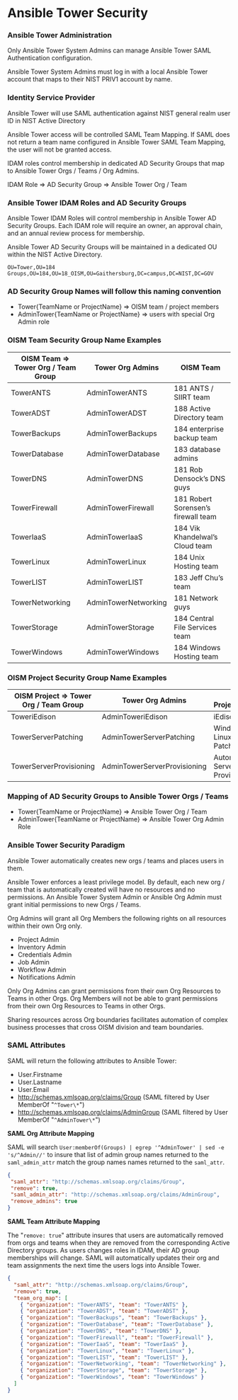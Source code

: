 # Ansible Tower Security

### Ansible Tower Administration

Only Ansible Tower System Admins can manage Ansible Tower SAML Authentication configuration.

Ansible Tower System Admins must log in with a local Ansible Tower account that maps to their NIST PRIV1 account by name.

### Identity Service Provider

Ansible Tower will use SAML authentication against NIST general realm user ID in NIST Active Directory

Ansible Tower access will be controlled SAML Team Mapping. If SAML does not return a team name configured in Ansible Tower SAML Team Mapping, the user will not be granted access.

IDAM roles control membership in dedicated AD Security Groups that map to Ansible Tower Orgs / Teams / Org Admins.

IDAM Role => AD Security Group => Ansible Tower Org / Team

### Ansible Tower IDAM Roles and AD Security Groups

Ansible Tower IDAM Roles will control membership in Ansible Tower AD Security Groups. Each IDAM role will require an owner, an approval chain, and an annual review process for membership.

Ansible Tower AD Security Groups will be maintained in a dedicated OU within the NIST Active Directory.

```
OU=Tower,OU=184 Groups,OU=184,OU=18_OISM,OU=Gaithersburg,DC=campus,DC=NIST,DC=GOV
```

### AD Security Group Names will follow this naming convention

* Tower{TeamName or ProjectName} => OISM team / project members
* AdminTower{TeamName or ProjectName} => users with special Org Admin role

### OISM Team Security Group Name Examples

| OISM Team => Tower Org / Team Group | Tower Org Admins | OISM Team |
| --- | --- | --- |
| TowerANTS | AdminTowerANTS | 181 ANTS / SIIRT team |
| TowerADST | AdminTowerADST | 188 Active Directory team |
| TowerBackups | AdminTowerBackups | 184 enterprise backup team |
| TowerDatabase | AdminTowerDatabase | 183 database admins |
| TowerDNS | AdminTowerDNS | 181 Rob Densock’s DNS guys |
| TowerFirewall | AdminTowerFirewall | 181 Robert Sorensen’s firewall team |
| TowerIaaS | AdminTowerIaaS | 184 Vik Khandelwal’s Cloud team |
| TowerLinux | AdminTowerLinux | 184 Unix Hosting team |
| TowerLIST | AdminTowerLIST | 183 Jeff Chu’s team |
| TowerNetworking | AdminTowerNetworking | 181 Network guys |
| TowerStorage | AdminTowerStorage | 184 Central File Services team |
| TowerWindows | AdminTowerWindows | 184 Windows Hosting team |

### OISM Project Security Group Name Examples

| OISM Project => Tower Org / Team Group | Tower Org Admins | OISM Project/Service |
| --- | --- | --- |
| ToweriEdison | AdminToweriEdison | iEdison Project |
| TowerServerPatching | AdminTowerServerPatching | Windows / Linux Server Patching |
| TowerServerProvisioning | AdminTowerServerProvisioning | Automated Server Provisioning |

### Mapping of AD Security Groups to Ansible Tower Orgs / Teams

* Tower{TeamName or ProjectName} => Ansible Tower Org / Team
* AdminTower{TeamName or ProjectName} => Ansible Tower Org Admin Role

### Ansible Tower Security Paradigm

Ansible Tower automatically creates new orgs / teams and places users in them.

Ansible Tower enforces a least privilege model. By default, each new org / team that is automatically created will have no resources and no permissions. An Ansible Tower System Admin or Ansible Org Admin must grant initial permissions to new Orgs / Teams.

Org Admins will grant all Org Members the following rights on all resources within their own Org only.

* Project Admin
* Inventory Admin
* Credentials Admin
* Job Admin
* Workflow Admin
* Notifications Admin

Only Org Admins can grant permissions from their own Org Resources to Teams in other Orgs. Org Members will not be able to grant permissions from their own Org Resources to Teams in other Orgs.

Sharing resources across Org boundaries facilitates automation of complex business processes that cross OISM division and team boundaries.

### SAML Attributes

SAML will return the following attributes to Ansible Tower:

* User.Firstname
* User.Lastname
* User.Email
* http://schemas.xmlsoap.org/claims/Group (SAML filtered by User MemberOf "`^Tower\*`")
* http://schemas.xmlsoap.org/claims/AdminGroup (SAML filtered by User MemberOf "`^AdminTower\*`")

**SAML Org Attribute Mapping**

SAML will search `User:memberOf(Groups) | egrep '^AdminTower' | sed -e 's/^Admin//'` to insure that list of admin group names returned to the `saml_admin_attr` match the group names names returned to the `saml_attr`.

```json
{
 "saml_attr": "http://schemas.xmlsoap.org/claims/Group",
 "remove": true,
 "saml_admin_attr": "http://schemas.xmlsoap.org/claims/AdminGroup",
 "remove_admins": true
}
```

**SAML Team Attribute Mapping**

The "`remove: true`" attribute insures that users are automatically removed from orgs and teams when they are removed from the corresponding Active Directory groups. As users changes roles in IDAM, their AD group memberships will change. SAML will automatically updates their org and team assignments the next time the users logs into Ansible Tower.

```json
{
  "saml_attr": "http://schemas.xmlsoap.org/claims/Group",
  "remove": true,
  "team_org_map": [
    { "organization": "TowerANTS", "team": "TowerANTS" },
    { "organization": "TowerADST", "team": "TowerADST" },
    { "organization": "TowerBackups", "team": "TowerBackups" },
    { "organization": "TowerDatabase", "team": "TowerDatabase" },
    { "organization": "TowerDNS", "team": "TowerDNS" },
    { "organization": "TowerFirewall", "team": "TowerFirewall" },
    { "organization": "TowerIaaS", "team": "TowerIaaS" },
    { "organization": "TowerLinux", "team": "TowerLinux" },
    { "organization": "TowerLIST", "team": "TowerLIST" },
    { "organization": "TowerNetworking", "team": "TowerNetworking" },
    { "organization": "TowerStorage", "team": "TowerStorage" },
    { "organization": "TowerWindows", "team": "TowerWindows" }
  ]
}
```
